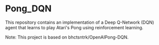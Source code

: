 # Pong_DQN
This repository contains an implementation of a Deep Q-Network (DQN) agent that learns to play Atari's Pong using reinforcement learning.

Note: This project is based on bhctsntrk/OpenAIPong-DQN.


